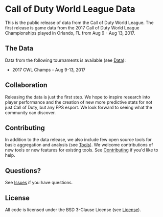 # Call of Duty World League Data

This is the public release of data from the Call of Duty World League.  The first release is game data from the 2017 Call of Duty World League Championships played in Orlando, FL from Aug 9 - Aug 13, 2017.

## The Data

Data from the following tournaments is available (see [Data](data)):

* 2017 CWL Champs - Aug 9-13, 2017


## Collaboration

Releasing the data is just the first step.  We hope to inspire research into player performance and the creation of new more predictive stats for not just Call of Duty, but any FPS esport.  We look forward to seeing what the community can discover.


## Contributing

In addition to the data release, we also include few open source tools for basic aggregation and analysis (see [Tools](tools)).  We welcome contributions of new tools or new features for existing tools.  See [Contributing](CONTRIBUTING.md) if you'd like to help.


## Questions?

See [Issues](https://github.com/Activision/cwl-data/issues) if you have questions.


## License

All code is licensed under the BSD 3-Clause License (see [License](LICENSE)).